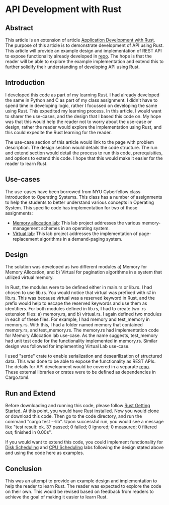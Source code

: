 # API Development with Rust
## Abstract
This article is an extension of article [Application Development with Rust](https://github.com/a759116/mos_rust#application-development-with-rust). The purpose of this article is to demonstrate development of API using Rust. This article will provide an example design and implementation of REST API to expose functionality already developed in [repo](https://github.com/a759116/mos_rust). The hope is that the reader will be able to explore the example implementation and extend this to further solidify their understanding of developing API using Rust.

## Introduction
I developed this code as part of my learning Rust. I had already developed the same in Python and C as part of my class assignment. I didn't have to spend time in developing logic, rather I focussed on developing the same using Rust. This expedited my learning process. In this article, I would want to sharer the use-cases, and the design that I based this code on. My hope was that this would help the reader not to worry about the use-case or design, rather the reader would explore the implementation using Rust, and this could expedite the Rust learning for the reader.

The use-case section of this article would link to the page with problem description. The design section would details the code structure. The run and extend section would detail the process to run this code, prerequisities, and options to extend this code. I hope that this would make it easier for the reader to learn Rust.
## Use-cases
The use-cases have been borrowed from NYU Cyberfellow class Introduction to Operating Systems. This class has a number of assignments to help the students to better understand various concepts in Operating System. This specific code has implementation for two of those assignments: 
* [Memory allocation lab](https://github.com/a759116/mos_rust/wiki/Use-Cases#memory-allocation-lab): This lab project addresses the various memory-management schemes in an operating system.
* [Virtual lab](https://github.com/a759116/mos_rust/wiki/Use-Cases#virtual-memory-lab): This lab project addresses the implementation of page-replacement algorithms in a demand-paging system.

## Design
The solution was developed as two different modules a) Memory for Memory Allocation, and b) Virtual for pagination algorithms in a system that utilized virtual memory. 

In Rust, the modules were to be defined either in main.rs or lib.rs. I had chosen to use lib.rs. You would notice that virtual was prefixed with r# in lib.rs. This was because virtual was a reserved keyword in Rust, and the prefix would help to escape the reserved keywords and use them as identifiers. For both modules defined in lib.rs, I had to create two .rs extension files: a) memory.rs, and b) virtual.rs. I again defined two modules in each of these files. For example, I had memory and test_memory in memory.rs. With this, I had a folder named memory that contained memory.rs, and test_memory.rs. The memory.rs had implementation code for Memory Allocation lab use-case. As the name suggests, test_memory had unit test code for the functionality implemented in memory.rs. Similar design was followed for implementing Virtual Lab use-case.

I used "serde" crate to enable serialization and desearilization of structured data. This was done to be able to expose the functionality as REST APIs. The details for API development would be covered in a separate [repo](https://github.com/a759116/mos_web). These external libraries or crates were to be defined as dependencies in Cargo.toml.

## Run and Extend
Before downloading and running this code, please follow [Rust Getting Started](https://www.rust-lang.org/learn/get-started). At this point, you would have Rust installed. Now you would clone or download this code. Then go to the code directory, and run the command "cargo test --lib". Upon successful run, you would see a message like "test result: ok. 37 passed; 0 failed; 0 ignored; 0 measured; 0 filtered out; finished in 0.00s". 

If you would want to extend this code, you could implement functionality for [Disk Scheduling](https://github.com/a759116/mos_rust/wiki/Use-Cases#disk-scheduling-lab) and [CPU Scheduling](https://github.com/a759116/mos_rust/wiki/Use-Cases#cpu-scheduling-lab) labs following the design stated above and using the code here as examples.

## Conclusion
This was an attempt to provide an example design and implementation to help the reader to learn Rust. The reader was expected to explore the code on their own. This would be revised based on feedback from readers to achieve the goal of making it easier to learn Rust.
